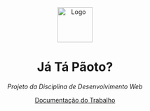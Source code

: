 <div align="center">
  <a>
    <img src="https://github.com/marcelasfl/Jatapaoto/blob/main/vecteezy_smiling-bread-cartoon-character_19818390_144.png?raw=true" alt="Logo" width="80" height="80">
  </a>
<h1 align='center'>Já Tá Pãoto?</h1>

  
*<p align='center'>Projeto da Disciplina de Desenvolvimento Web<p>*


<p  align='center'><a href='https://docs.google.com/document/d/1xWtiBOCOxbzfznaNRImuIMnsRC23MMLIh6doYBwzdTk/edit?pli=1'>Documentação do Trabalho </a></p>


